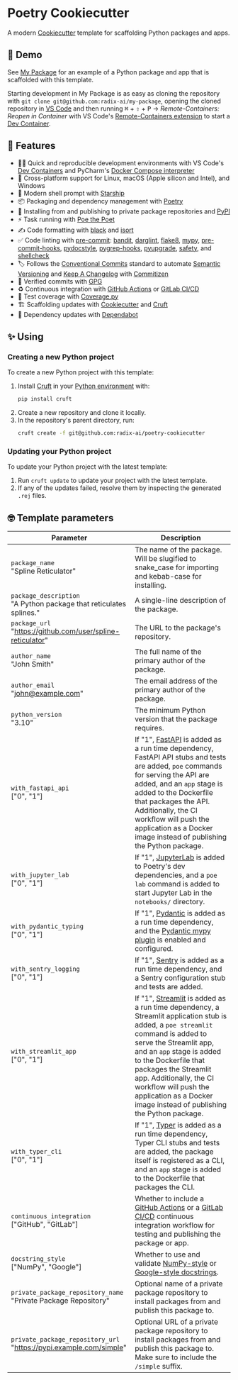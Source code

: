 # Poetry Cookiecutter

A modern [Cookiecutter](https://github.com/cookiecutter/cookiecutter) template for scaffolding Python packages and apps.

## 🍿 Demo

See [My Package](https://github.com/radix-ai/my-package) for an example of a Python package and app that is scaffolded with this template.

Starting development in My Package is as easy as cloning the repository with `git clone git@github.com:radix-ai/my-package`, opening the cloned repository in [VS Code](https://code.visualstudio.com/) and then running <kbd>⌘</kbd> + <kbd>⇧</kbd> + <kbd>P</kbd> → _Remote-Containers: Reopen in Container_ with VS Code's [Remote-Containers extension](https://marketplace.visualstudio.com/items?itemName=ms-vscode-remote.remote-containers) to start a [Dev Container](https://code.visualstudio.com/docs/remote/containers).

## 🎁 Features

- 🧑‍💻 Quick and reproducible development environments with VS Code's [Dev Containers](https://code.visualstudio.com/docs/remote/containers) and PyCharm's [Docker Compose interpreter](https://www.jetbrains.com/help/pycharm/using-docker-compose-as-a-remote-interpreter.html#docker-compose-remote)
- 🌈 Cross-platform support for Linux, macOS (Apple silicon and Intel), and Windows
- 🐚 Modern shell prompt with [Starship](https://github.com/starship/starship)
- 📦 Packaging and dependency management with [Poetry](https://github.com/python-poetry/poetry)
- 🚚 Installing from and publishing to private package repositories and [PyPI](https://pypi.org/)
- ⚡️ Task running with [Poe the Poet](https://github.com/nat-n/poethepoet)
- ✍️ Code formatting with [black](https://github.com/psf/black) and [isort](https://github.com/PyCQA/isort)
- ✅ Code linting with [pre-commit](https://pre-commit.com/): [bandit](https://github.com/PyCQA/bandit), [darglint](https://github.com/terrencepreilly/darglint), [flake8](https://github.com/PyCQA/flake8), [mypy](https://github.com/python/mypy), [pre-commit-hooks](https://github.com/pre-commit/pre-commit-hooks), [pydocstyle](https://github.com/PyCQA/pydocstyle), [pygrep-hooks](https://github.com/pre-commit/pygrep-hooks), [pyupgrade](https://github.com/asottile/pyupgrade), [safety](https://github.com/pyupio/safety), and [shellcheck](https://github.com/koalaman/shellcheck)
- 🏷 Follows the [Conventional Commits](https://www.conventionalcommits.org/) standard to automate [Semantic Versioning](https://semver.org/) and [Keep A Changelog](https://keepachangelog.com/) with [Commitizen](https://github.com/commitizen-tools/commitizen)
- 💌 Verified commits with [GPG](https://gnupg.org/)
- ♻️ Continuous integration with [GitHub Actions](https://docs.github.com/en/actions) or [GitLab CI/CD](https://docs.gitlab.com/ee/ci/)
- 🧪 Test coverage with [Coverage.py](https://github.com/nedbat/coveragepy)
- 🏗 Scaffolding updates with [Cookiecutter](https://github.com/cookiecutter/cookiecutter) and [Cruft](https://github.com/cruft/cruft)
- 🧰 Dependency updates with [Dependabot](https://docs.github.com/en/code-security/supply-chain-security/keeping-your-dependencies-updated-automatically/about-dependabot-version-updates)

## ✨ Using

### Creating a new Python project

To create a new Python project with this template:
1. Install [Cruft](https://github.com/cruft/cruft) in your [Python environment](https://github.com/pyenv/pyenv-virtualenv) with:
   ```sh
   pip install cruft
   ```
2. Create a new repository and clone it locally.
3. In the repository's parent directory, run:
   ```sh
   cruft create -f git@github.com:radix-ai/poetry-cookiecutter
   ```

### Updating your Python project

To update your Python project with the latest template:
1. Run `cruft update` to update your project with the latest template.
2. If any of the updates failed, resolve them by inspecting the generated `.rej` files.

## 🤓 Template parameters

| Parameter                                                                           | Description                                                                                                                                                                                                                                                                                                                                                                                             |
| ----------------------------------------------------------------------------------- | ------------------------------------------------------------------------------------------------------------------------------------------------------------------------------------------------------------------------------------------------------------------------------------------------------------------------------------------------------------------------------------------------------- |
| `package_name`                    <br> "Spline Reticulator"                         | The name of the package. Will be slugified to snake_case for importing and kebab-case for installing.                                                                                                                                                                                                                                                                                                   |
| `package_description`             <br> "A Python package that reticulates splines." | A single-line description of the package.                                                                                                                                                                                                                                                                                                                                                               |
| `package_url`                     <br> "https://github.com/user/spline-reticulator" | The URL to the package's repository.                                                                                                                                                                                                                                                                                                                                                                    |
| `author_name`                     <br> "John Smith"                                 | The full name of the primary author of the package.                                                                                                                                                                                                                                                                                                                                                     |
| `author_email`                    <br> "john@example.com"                           | The email address of the primary author of the package.                                                                                                                                                                                                                                                                                                                                                 |
| `python_version`                  <br> "3.10"                                       | The minimum Python version that the package requires.                                                                                                                                                                                                                                                                                                                                                   |
| `with_fastapi_api`                <br> ["0", "1"]                                   | If "1", [FastAPI](https://github.com/tiangolo/fastapi) is added as a run time dependency, FastAPI API stubs and tests are added, `poe` commands for serving the API are added, and an `app` stage is added to the Dockerfile that packages the API. Additionally, the CI workflow will push the application as a Docker image instead of publishing the Python package.                                 |
| `with_jupyter_lab`                <br> ["0", "1"]                                   | If "1", [JupyterLab](https://github.com/jupyterlab/jupyterlab) is added to Poetry's dev dependencies, and a `poe lab` command is added to start Jupyter Lab in the `notebooks/` directory.                                                                                                                                                                                                              |
| `with_pydantic_typing`            <br> ["0", "1"]                                   | If "1", [Pydantic](https://github.com/samuelcolvin/pydantic) is added as a run time dependency, and the [Pydantic mypy plugin](https://pydantic-docs.helpmanual.io/mypy_plugin/) is enabled and configured.                                                                                                                                                                                             |
| `with_sentry_logging`             <br> ["0", "1"]                                   | If "1", [Sentry](https://github.com/getsentry/sentry-python) is added as a run time dependency, and a Sentry configuration stub and tests are added.                                                                                                                                                                                                                                                    |
| `with_streamlit_app`              <br> ["0", "1"]                                   | If "1", [Streamlit](https://github.com/streamlit/streamlit) is added as a run time dependency, a Streamlit application stub is added, a `poe streamlit` command is added to serve the Streamlit app, and an `app` stage is added to the Dockerfile that packages the Streamlit app. Additionally, the CI workflow will push the application as a Docker image instead of publishing the Python package. |
| `with_typer_cli`                  <br> ["0", "1"]                                   | If "1", [Typer](https://github.com/tiangolo/typer) is added as a run time dependency, Typer CLI stubs and tests are added, the package itself is registered as a CLI, and an `app` stage is added to the Dockerfile that packages the CLI.                                                                                                                                                              |
| `continuous_integration`          <br> ["GitHub", "GitLab"]                         | Whether to include a [GitHub Actions](https://docs.github.com/en/actions) or a [GitLab CI/CD](https://docs.gitlab.com/ee/ci/) continuous integration workflow for testing and publishing the package or app.                                                                                                                                                                                            |
| `docstring_style`                 <br> ["NumPy", "Google"]                          | Whether to use and validate [NumPy-style](https://numpydoc.readthedocs.io/en/latest/format.html) or [Google-style docstrings](https://google.github.io/styleguide/pyguide.html#38-comments-and-docstrings).                                                                                                                                                                                             |
| `private_package_repository_name` <br> "Private Package Repository"                 | Optional name of a private package repository to install packages from and publish this package to.                                                                                                                                                                                                                                                                                                     |
| `private_package_repository_url`  <br> "https://pypi.example.com/simple"            | Optional URL of a private package repository to install packages from and publish this package to. Make sure to include the `/simple` suffix.                                                                                                                                                                                                                                                           |
